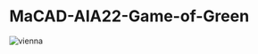 # MaCAD-AIA22-Game-of-Green
![vienna](https://user-images.githubusercontent.com/97357950/180601293-3f3c7056-58f5-41e3-92c9-53b7834f510b.gif)

